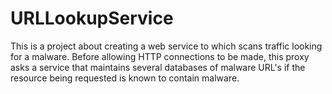 # URLLookupService
This is a project about creating a web service to which scans traffic looking for a malware. Before allowing HTTP connections to be made, this proxy asks a service that maintains several databases of malware URL's if the resource being requested is known to contain malware.
